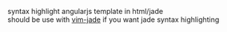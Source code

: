 syntax highlight angularjs template in html/jade  
should be use with [vim-jade][1] if you want jade syntax highlighting


[1]: https://github.com/digitaltoad/vim-jade
